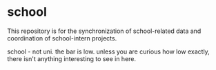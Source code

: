 # school

This repository is for the synchronization of school-related data and coordination of school-intern projects.

school - not uni. the bar is low. unless you are curious how low exactly, there isn't anything interesting to see in here.

